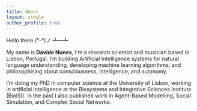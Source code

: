 ```yaml
---
title: About
layout: single
author_profile: true
---
```



Hello there  <i class="fas fa-bullhorn fa-flip-horizontal"></i>(°-°)ノ ┻━┻

My name is **Davide Nunes**, I'm a research scientist and musician based in Lisbon, Portugal. I’m building Artificial Intelligence systems for natural language understanding, developing machine learning algorithms, and philosophising about consciousness, intelligence, and autonomy.

I’m doing my PhD in computer science at the University of Lisbon, working in artificial intelligence at the Biosystems and Integrative Sciences Institute (BioISI). In the past I also published work in Agent-Based Modelling, Social Simulation, and Complex Social Networks.